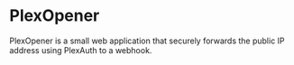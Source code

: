 # PlexOpener
PlexOpener is a small web application that securely forwards the public IP address using PlexAuth to a webhook.
